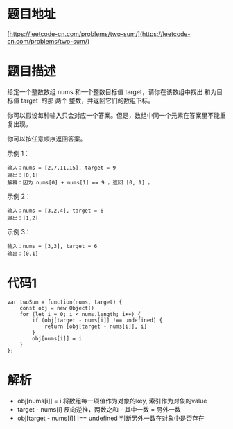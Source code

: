 # 题目地址

[https://leetcode-cn.com/problems/two-sum/](https://leetcode-cn.com/problems/two-sum/)

# 题目描述

给定一个整数数组 nums 和一个整数目标值 target，请你在该数组中找出 和为目标值 target  的那 两个 整数，并返回它们的数组下标。

你可以假设每种输入只会对应一个答案。但是，数组中同一个元素在答案里不能重复出现。

你可以按任意顺序返回答案。

示例 1：

```
输入：nums = [2,7,11,15], target = 9
输出：[0,1]
解释：因为 nums[0] + nums[1] == 9 ，返回 [0, 1] 。
```
示例 2：
```
输入：nums = [3,2,4], target = 6
输出：[1,2]
```
示例 3：
```
输入：nums = [3,3], target = 6
输出：[0,1]
```

# 代码1
```
var twoSum = function(nums, target) {
    const obj = new Object()
    for (let i = 0; i < nums.length; i++) {
        if (obj[target - nums[i]] !== undefined) {
            return [obj[target - nums[i]], i]
        }
        obj[nums[i]] = i
    }
};
```

# 解析
- obj[nums[i]] = i 将数组每一项值作为对象的key, 索引作为对象的value
- target - nums[i] 反向逆推，两数之和 - 其中一数 = 另外一数
- obj[target - nums[i]] !== undefined  判断另外一数在对象中是否存在
